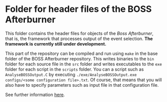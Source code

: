 Folder for header files of the BOSS Afterburner
===============================================

This folder contains the header files for objects of the *Boss Afterburner*, that is, the framework that processes output of the event selection. **The framework is currently still under development.**

This part of the repository can be compiled and run using `make` in the base folder of the BOSS Afterburner repository. This writes binaries to the `bin` folder for each source file in the `src` folder and writes executables to the `exe` folder for each script in the `scripts` folder. You can a script such as `AnalyseBOSSOutput.C` by executing `./exe/AnalyseBOSSOutput.exe configs/<some configuration file>.txt`. Of course, that means that you will also have to specify parameters such as input file in that configuration file.

See further information [here](https://besiii.gitbook.io/boss/working-with-the-boss-afterburner/intro).

